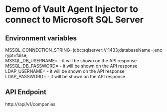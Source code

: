 # Demo of Vault Agent Injector to connect to Microsoft SQL Server

## Environment variables
MSSQL_CONNECTION_STRING=jdbc:sqlserver://<database IP address>:1433;databaseName=<database name>;encrypt=false;<br />
MSSQL_DB_USERNAME=<database username> - it will be shown on the API response<br />
MSSQL_DB_PASSWORD=<database password> - it will be shown on the API response<br />
LDAP_USERNAME=<LDAP username> - it will be shown on the API response<br />
LDAP_PASSWORD=<LDAP password> - it will be shown on the API response<br />

## API Endpoint
http://<hostname>/api/v1/companies